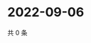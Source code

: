 # 2022-09-06

共 0 条

<!-- BEGIN WEIBO -->
<!-- 最后更新时间 Tue Sep 06 2022 06:17:34 GMT+0800 (China Standard Time) -->

<!-- END WEIBO -->
